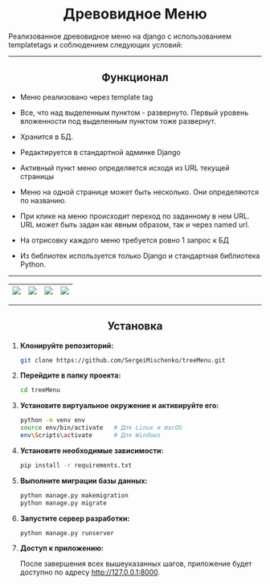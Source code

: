 <h1 align="center">Древовидное Меню</h1>
Реализованное древовидное меню на django с использованием templatetags и соблюдением следующих условий:

___
<h2 align="center">Функционал</h2>

- Меню реализовано через template tag
  
- Все, что над выделенным пунктом - развернуто. Первый уровень вложенности под выделенным пунктом тоже развернут.

- Хранится в БД.

- Редактируется в стандартной админке Django

- Активный пункт меню определяется исходя из URL текущей страницы

- Меню на одной странице может быть несколько. Они определяются по названию.

- При клике на меню происходит переход по заданному в нем URL. URL может быть задан как явным образом, так и через named url.
  
- На отрисовку каждого меню требуется ровно 1 запрос к БД

- Из библиотек используется только Django и стандартная библиотека Python.
  
___
| ![](https://imgur.com/dx7mWEW.png) | ![](https://imgur.com/MNW6O9b.png) | ![](https://imgur.com/EUPaFbw.png) | ![](https://imgur.com/2zWaoJy.png) |
|---|---|---|---|

___
<h2 align="center">Установка</h2>

1. **Клонируйте репозиторий:**
    ```bash
    git clone https://github.com/SergeiMischenko/treeMenu.git

2. **Перейдите в папку проекта:**
    ```bash
    cd treeMenu

3. **Установите виртуальное окружение и активируйте его:**
     ```bash
    python -m venv env
    source env/bin/activate   # Для Linux и macOS
    env\Scripts\activate      # Для Windows

4. **Установите необходимые зависимости:**
     ```bash
     pip install -r requirements.txt

5. **Выполните миграции базы данных:**
     ```bash
     python manage.py makemigration
     python manage.py migrate

6. **Запустите сервер разработки:**
    ```bash
    python manage.py runserver
    
7. **Доступ к приложению:**
   
    После завершения всех вышеуказанных шагов, приложение будет доступно по адресу http://127.0.0.1:8000.
